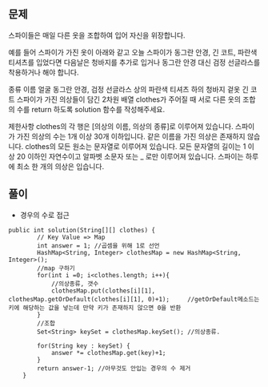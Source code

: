 

## 문제
스파이들은 매일 다른 옷을 조합하여 입어 자신을 위장합니다.

예를 들어 스파이가 가진 옷이 아래와 같고 오늘 스파이가 동그란 안경, 긴 코트, 파란색 티셔츠를 입었다면 다음날은 청바지를 추가로 입거나 동그란 안경 대신 검정 선글라스를 착용하거나 해야 합니다.

종류	이름
얼굴	동그란 안경, 검정 선글라스
상의	파란색 티셔츠
하의	청바지
겉옷	긴 코트
스파이가 가진 의상들이 담긴 2차원 배열 clothes가 주어질 때 서로 다른 옷의 조합의 수를 return 하도록 solution 함수를 작성해주세요.

제한사항
clothes의 각 행은 [의상의 이름, 의상의 종류]로 이루어져 있습니다.
스파이가 가진 의상의 수는 1개 이상 30개 이하입니다.
같은 이름을 가진 의상은 존재하지 않습니다.
clothes의 모든 원소는 문자열로 이루어져 있습니다.
모든 문자열의 길이는 1 이상 20 이하인 자연수이고 알파벳 소문자 또는 _ 로만 이루어져 있습니다.
스파이는 하루에 최소 한 개의 의상은 입습니다.


## 풀이
* 경우의 수로 접근


```
public int solution(String[][] clothes) {
		// Key Value => Map
        int answer = 1; //곱셈을 위해 1로 선언
        HashMap<String, Integer> clothesMap = new HashMap<String, Integer>();
        //map 구하기
        for(int i =0; i<clothes.length; i++){
        	//의상종류, 갯수
            clothesMap.put(clothes[i][1], clothesMap.getOrDefault(clothes[i][1], 0)+1);		//getOrDefault메소드는 키에 해당하는 값을 넣는데 만약 키가 존재하지 않으면 0을 반환
        }
        //조합
        Set<String> keySet = clothesMap.keySet(); //의상종류.
        
        for(String key : keySet) {
        	answer *= clothesMap.get(key)+1; 
        }
        return answer-1; //아무것도 안입는 경우의 수 제거
    }
```
